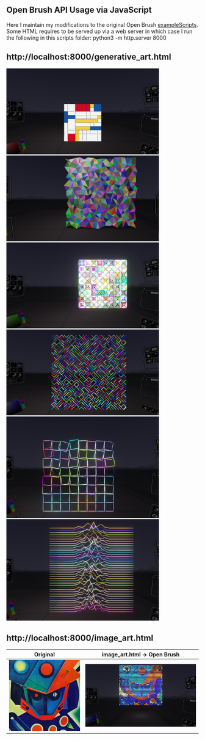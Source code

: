 ## Open Brush API Usage via JavaScript

Here I maintain my modifications to the original Open Brush [exampleScripts](http://localhost:40074/exampleScripts).
Some HTML requires to be served up via a web server in which case I run the following in this scripts folder:
python3 -m http.server 8000

http://localhost:8000/generative_art.html
-------------
<img src="images/piet_mondrian_UNLITHULL.JPG" width="400" /> <img src="images/triangular_mesh.JPG" width="400" />
<img src="images/hypnotic_squares.JPG" width="400" /> <img src="images/tiled_lines.JPG" width="400" />
<img src="images/CubicDisarray.JPG" width="400" /> <img src="images/JoyDivision.JPG" width="400" />

http://localhost:8000/image_art.html
-------------
Original  | image_art.html -> Open Brush
------------- | -------------
![img](images/gundam.jpg) | ![img](images/gundam_ascii.jpg)




